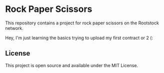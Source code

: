 # Rock Paper Scissors

This repository contains a project for rock paper scissors on the Rootstock network. 

Hey, I'm just learning the basics trying to upload my first contract or 2 (:

## License

This project is open source and available under the MIT License.

